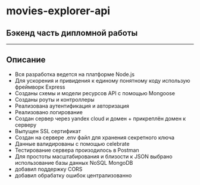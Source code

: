 # movies-explorer-api
## Бэкенд часть дипломной работы
***
## Описание
* Вся разработка ведется на платформе Node.js
* Для ускорения и привидения к единому понятному коду использую фреймворк Express
* Созданы схемы и модели ресурсов API с помощью Mongoose
* Созданы роуты и контроллеры
* Реализована аутентификация и авторизация
* Реализовано логирование
* Создан сервер через yandex cloud и домен + прикреплён домен к серверу
* Выпущен SSL сертификат
* Создан на сервере .env файл для хранения секретного ключа
* Данные валидированы с помощью celebrate 
* Тестирование сервера произодилось в Postman
* Для простоты масштабирования и близости к JSON выбрано использование базы данных NoSQL MongoDB
* добавил поддержку CORS
* добавил обрабатку ошибок централизованно
